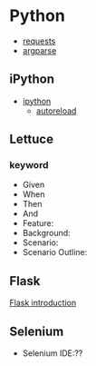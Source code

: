 # Python
* [requests][]
* [argparse][]

## iPython
* [ipython][]
  * [autoreload][] 

## Lettuce
### keyword
* Given
* When
* Then
* And
* Feature:
* Background:
* Scenario:
* Scenario Outline:

## Flask
[Flask introduction][flask]

## Selenium
* Selenium IDE:??

[requests]: http://docs.python-requests.org/en/latest/ 'requests documents'
[ipython]: http://ipython.org/ 'ipython'
[autoreload]: http://ipython.org/ipython-doc/dev/config/extensions/autoreload.html 'auto reload in iPython'
[argparse]: https://docs.python.org/2/library/optparse.html 'oprparse'
[flask]: http://flask.pocoo.org/ 'flask official website'